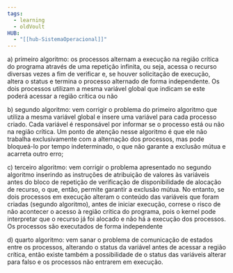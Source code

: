 ```yaml
---
tags:
  - learning
  - oldVoult
HUB:
  - "[[hub-SistemaOperacional]]"
---
```

a) primeiro algoritmo: os processos alternam a execução na região crítica do programa através de uma repetição infinita, ou seja, acessa o recurso diversas vezes a fim de verificar e, se houver solicitação de execução, altera o status e termina o processo alternado de forma independente. Os dois processos utilizam a mesma variável global que indicam se este poderá acessar a região crítica ou não

b) segundo algoritmo: vem corrigir o problema do primeiro algoritmo que utiliza a mesma variável global e insere uma variável para cada processo criado. Cada variável é responsável por informar se o processo está ou não na região crítica. Um ponto de atenção nesse algoritmo é que ele não trabalha exclusivamente com a alternação dos processos, mas pode bloqueá-lo por tempo indeterminado, o que não garante a exclusão mútua e acarreta outro erro;

c) terceiro algoritmo: vem corrigir o problema apresentado no segundo algoritmo inserindo as instruções de atribuição de valores às variáveis antes do bloco de repetição de verificação de disponibilidade de alocação de recurso, o que, então, permite garantir a exclusão mútua. No entanto, se dois processos em execução alteram o conteúdo das variáveis que foram criadas (segundo algoritmo), antes de iniciar execução, correse o risco de não acontecer o acesso à região crítica do programa, pois o kernel pode interpretar que o recurso já foi alocado e não há a execução dos processos. Os processos são executados de forma independente

d) quarto algoritmo: vem sanar o problema de comunicação de estados entre os processos, alterando o status da variável antes de acessar a região crítica, então existe também a possibilidade de o status das variáveis alterar para falso e os processos não entrarem em execução.
